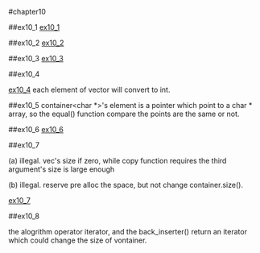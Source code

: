 #chapter10

##ex10_1
[ex10_1](https://github.com/suisuihan/cpp-primer/blob/master/chapter10/ex10_1.cpp)

##ex10_2
[ex10_2](https://github.com/suisuihan/cpp-primer/blob/master/chapter10/ex10_2.cpp)

##ex10_3
[ex10_3](https://github.com/suisuihan/cpp-primer/blob/master/chapter10/ex10_3.cpp)


##ex10_4

[ex10_4](https://github.com/suisuihan/cpp-primer/blob/master/chapter10/ex10_4.cpp)
each element of vector<double> will convert to int.


##ex10_5
container<char *>'s element is a pointer which point to a char * array, so the equal() function compare the points are the same or not.

##ex10_6
[ex10_6](https://github.com/suisuihan/cpp-primer/blob/master/chapter10/ex10_6.cpp)

##ex10_7

(a) illegal. vec's size if zero, while copy function requires the third argument's size is large enough

(b) illegal. reserve pre alloc the space, but not change container.size().

[ex10_7](https://github.com/suisuihan/cpp-primer/blob/master/chapter10/ex10_7.cpp)

##ex10_8

the alogrithm operator iterator, and the back_inserter() return an iterator which could change the size of vontainer.
